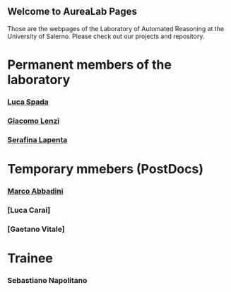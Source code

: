 ## Welcome to AureaLab Pages

Those are the webpages of the Laboratory of Automated Reasoning at the University of Salerno.  Please check out our projects and repository.

# Permanent members of the laboratory

### [Luca Spada](http://logica.dipmat.unisa.it/lucaspada/)
### [Giacomo Lenzi](https://docenti.unisa.it/023111/home)
### [Serafina Lapenta](https://serafinalapenta.weebly.com)

# Temporary mmebers (PostDocs)

### [Marco Abbadini](http://logica.dipmat.unisa.it/marcoabbadini/)
### [Luca Carai]
### [Gaetano Vitale]

# Trainee
### Sebastiano Napolitano
